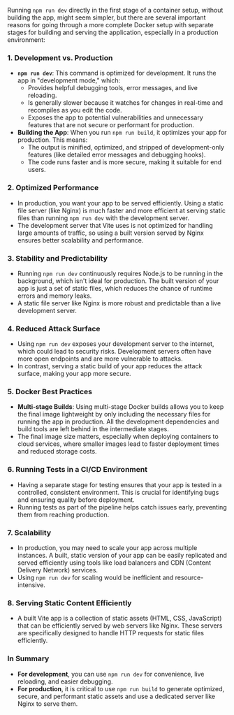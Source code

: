 Running `npm run dev` directly in the first stage of a container setup, without building the app, might seem simpler, but there are several important reasons for going through a more complete Docker setup with separate stages for building and serving the application, especially in a production environment:

### 1. **Development vs. Production**
- **`npm run dev`**: This command is optimized for development. It runs the app in "development mode," which:
    - Provides helpful debugging tools, error messages, and live reloading.
    - Is generally slower because it watches for changes in real-time and recompiles as you edit the code.
    - Exposes the app to potential vulnerabilities and unnecessary features that are not secure or performant for production.
- **Building the App**: When you run `npm run build`, it optimizes your app for production. This means:
    - The output is minified, optimized, and stripped of development-only features (like detailed error messages and debugging hooks).
    - The code runs faster and is more secure, making it suitable for end users.

### 2. **Optimized Performance**
- In production, you want your app to be served efficiently. Using a static file server (like Nginx) is much faster and more efficient at serving static files than running `npm run dev` with the development server.
- The development server that Vite uses is not optimized for handling large amounts of traffic, so using a built version served by Nginx ensures better scalability and performance.

### 3. **Stability and Predictability**
- Running `npm run dev` continuously requires Node.js to be running in the background, which isn't ideal for production. The built version of your app is just a set of static files, which reduces the chance of runtime errors and memory leaks.
- A static file server like Nginx is more robust and predictable than a live development server.

### 4. **Reduced Attack Surface**
- Using `npm run dev` exposes your development server to the internet, which could lead to security risks. Development servers often have more open endpoints and are more vulnerable to attacks.
- In contrast, serving a static build of your app reduces the attack surface, making your app more secure.

### 5. **Docker Best Practices**
- **Multi-stage Builds**: Using multi-stage Docker builds allows you to keep the final image lightweight by only including the necessary files for running the app in production. All the development dependencies and build tools are left behind in the intermediate stages.
- The final image size matters, especially when deploying containers to cloud services, where smaller images lead to faster deployment times and reduced storage costs.

### 6. **Running Tests in a CI/CD Environment**
- Having a separate stage for testing ensures that your app is tested in a controlled, consistent environment. This is crucial for identifying bugs and ensuring quality before deployment.
- Running tests as part of the pipeline helps catch issues early, preventing them from reaching production.

### 7. **Scalability**
- In production, you may need to scale your app across multiple instances. A built, static version of your app can be easily replicated and served efficiently using tools like load balancers and CDN (Content Delivery Network) services.
- Using `npm run dev` for scaling would be inefficient and resource-intensive.

### 8. **Serving Static Content Efficiently**
- A built Vite app is a collection of static assets (HTML, CSS, JavaScript) that can be efficiently served by web servers like Nginx. These servers are specifically designed to handle HTTP requests for static files efficiently.

### In Summary
- **For development**, you can use `npm run dev` for convenience, live reloading, and easier debugging.
- **For production**, it is critical to use `npm run build` to generate optimized, secure, and performant static assets and use a dedicated server like Nginx to serve them.

